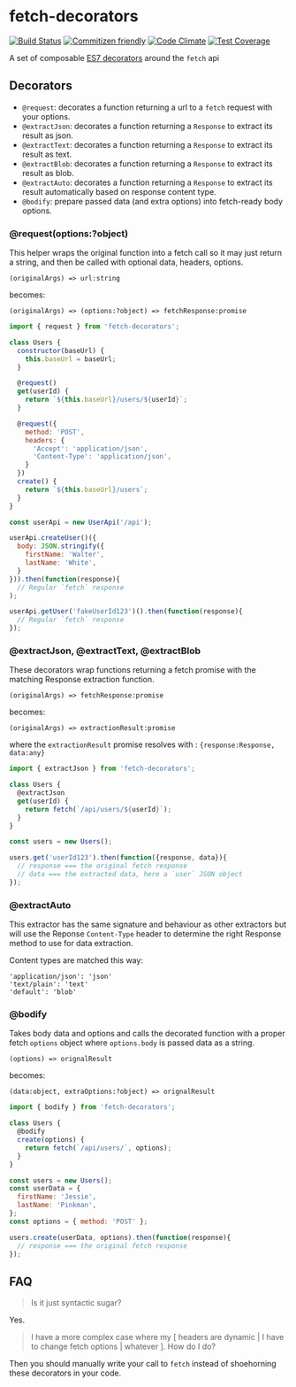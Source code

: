 # fetch-decorators

[![Build Status](https://travis-ci.org/ArnaudRinquin/fetch-decorators.svg)](https://travis-ci.org/ArnaudRinquin/fetch-decorators)
[![Commitizen friendly](https://img.shields.io/badge/commitizen-friendly-brightgreen.svg)](http://commitizen.github.io/cz-cli/)
[![Code Climate](https://codeclimate.com/github/ArnaudRinquin/fetch-decorators/badges/gpa.svg)](https://codeclimate.com/github/ArnaudRinquin/fetch-decorators)
[![Test Coverage](https://codeclimate.com/github/ArnaudRinquin/fetch-decorators/badges/coverage.svg)](https://codeclimate.com/github/ArnaudRinquin/fetch-decorators/coverage)

A set of composable [ES7 decorators](https://github.com/wycats/javascript-decorators) around the `fetch` api

## Decorators

* `@request`: decorates a function returning a url to a `fetch` request with your options.
* `@extractJson`: decorates a function returning a `Response` to extract its result as json.
* `@extractText`: decorates a function returning a `Response` to extract its result as text.
* `@extractBlob`: decorates a function returning a `Response` to extract its result as blob.
* `@extractAuto`: decorates a function returning a `Response` to extract its result automatically based on response content type.
* `@bodify`: prepare passed data (and extra options) into fetch-ready body options.

### @request(options:?object)

This helper wraps the original function into a fetch call so it may just return a string, and then be called with optional data, headers, options.


`(originalArgs) => url:string`

becomes:

`(originalArgs) => (options:?object) => fetchResponse:promise`

```js
import { request } from 'fetch-decorators';

class Users {
  constructor(baseUrl) {
    this.baseUrl = baseUrl;
  }

  @request()
  get(userId) {
    return `${this.baseUrl}/users/${userId}`;
  }

  @request({
    method: 'POST',
    headers: {
      'Accept': 'application/json',
      'Content-Type': 'application/json',
    }
  })
  create() {
    return `${this.baseUrl}/users`;
  }
}

const userApi = new UserApi('/api');

userApi.createUser()({
  body: JSON.stringify({
    firstName: 'Walter',
    lastName: 'White',
  }
})).then(function(response){
  // Regular `fetch` response
);

userApi.getUser('fakeUserId123')().then(function(response){
  // Regular `fetch` response
});
```

### @extractJson, @extractText, @extractBlob

These decorators wrap functions returning a fetch promise with the matching Response extraction function.

`(originalArgs) => fetchResponse:promise`

becomes:

`(originalArgs) => extractionResult:promise`

where the `extractionResult` promise resolves with : `{response:Response, data:any}`

```js
import { extractJson } from 'fetch-decorators';

class Users {
  @extractJson
  get(userId) {
    return fetch(`/api/users/${userId}`);
  }
}

const users = new Users();

users.get('userId123').then(function({response, data}){
  // response === the original fetch response
  // data === the extracted data, here a `user` JSON object
});

```

### @extractAuto

This extractor has the same signature and behaviour as other extractors but will use the Reponse `Content-Type` header to determine the right Response method to use for data extraction.

Content types are matched this way:

```
'application/json': 'json'
'text/plain': 'text'
'default': 'blob'
```

### @bodify

Takes body data and options and calls the decorated function with a proper fetch `options` object where `options.body` is passed data as a string.

`(options) => orignalResult`

becomes:

`(data:object, extraOptions:?object) => orignalResult`

```js
import { bodify } from 'fetch-decorators';

class Users {
  @bodify
  create(options) {
    return fetch(`/api/users/`, options);
  }
}

const users = new Users();
const userData = {
  firstName: 'Jessie',
  lastName: 'Pinkman',
};
const options = { method: 'POST' };

users.create(userData, options).then(function(response){
  // response === the original fetch response
});
```

##  FAQ

> Is it just syntactic sugar?

Yes.

> I have a more complex case where my [ headers are dynamic | I have to change fetch options | whatever ]. How do I do?

Then you should manually write your call to `fetch` instead of shoehorning these decorators in your code.
